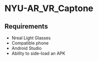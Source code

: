# NYU-AR_VR_Captone
## Requirements
- Nreal Light Glasses
- Compatible phone
- Android Studio
- Ability to side-load an APK
